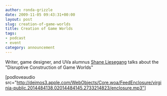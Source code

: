 ```yaml
---
author: ronda-grizzle
date: 2009-11-05 09:43:31+00:00
layout: post
slug: creation-of-game-worlds
title: Creation of Game Worlds
tags:
- podcast
- event
category: announcement
---
```


Writer, game designer, and UVa alumnus [Shane Liesegang](http://shaneliesegang.com/) talks about the "Disruptive Construction of Game Worlds"

[podloveaudio src="http://deimos3.apple.com/WebObjects/Core.woa/FeedEnclosure/virginia-public.2014484138.02014484145.2733214823/enclosure.mp3"]
